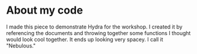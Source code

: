 # About my code

I made this piece to demonstrate Hydra for the workshop. I created it by referencing the documents and throwing together some functions I thought would look cool together. It ends up looking very spacey. I call it "Nebulous."
